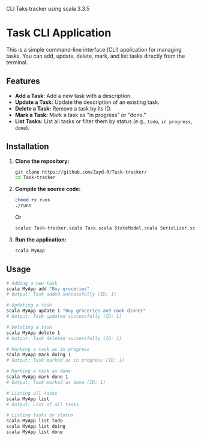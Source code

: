 CLI Taks tracker using scala 3.3.5

# Task CLI Application

This is a simple command-line interface (CLI) application for managing tasks. You can add, update, delete, mark, and list tasks directly from the terminal.

## Features

- **Add a Task:** Add a new task with a description.
- **Update a Task:** Update the description of an existing task.
- **Delete a Task:** Remove a task by its ID.
- **Mark a Task:** Mark a task as "in progress" or "done."
- **List Tasks:** List all tasks or filter them by status (e.g., `todo`, `in progress`, `done`).

## Installation

1. **Clone the repository:**

   ```bash
   git clone https://github.com/Zayd-R/Task-tracker/
   cd Task-tracker

2. **Compile the source code:**
    ```bash
    chmod +x runs
    ./runs
    ```
    Or    
   ```bash
   scalac Task-tracker.scala Task.scala StateModel.scala Serializer.scala
   
3. **Run the application:**
    ```bash
   scala MyApp
   ```
## Usage
```bash
# Adding a new task
scala MyApp add "Buy groceries"
# Output: Task added successfully (ID: 1)

# Updating a task
scala MyApp update 1 "Buy groceries and cook dinner"
# Output: Task updated successfully (ID: 1)

# Deleting a task
scala MyApp delete 1
# Output: Task deleted successfully (ID: 1)

# Marking a task as in progress
scala MyApp mark doing 1
# Output: Task marked as in progress (ID: 1)

# Marking a task as done
scala MyApp mark done 1
# Output: Task marked as done (ID: 1)

# Listing all tasks
scala MyApp list
# Output: List of all tasks

# Listing tasks by status
scala MyApp list todo
scala MyApp list doing
scala MyApp list done

```
